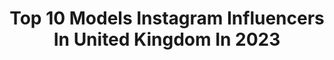 ---
title: Top 10 Models Instagram Influencers In United Kingdom In 2023
description: >-
  Find top models Instagram influencers in United Kingdom in 2023. Most popular hashtags: #savagexgang #savagefenty #gifted.
platform: Instagram
hits: 1565
text_top: Discover the top-rated Instagram influencers on inBeat.
text_bottom: Our search engine aggregates 1565 Instagram influencers like this in United Kingdom for you to collaborate.
profiles:
  - username: "i.am.chanice"
    fullname: >-
      I Am Chanice
    bio: >-
      Content Creator | Model | Hair Stylist | Makeup Artist 🇬🇧 London, UK ✉️ Email for PR/Collabs i.am.chanice1@gmail.com
    location: "United Kingdom"
    followers: 37872
    engagement: 545
    commentsToLikes: 0.049951
    id: ck6u5qez8b4pa0j71cg1x0l13
    verified: false
    hashtags: "#blackhaircare, #lacefront, #congolaise, #rdcongo"
  - username: "bigdealkhaleel"
    fullname: >-
      KHALEEL AQRABAWI
    bio: >-
      • Content Creator | Model | Certified PT • Fashion, Lifestyle, & Training Vlogs • JO | LDN 📍 • Ads/Collabs: me@bigdealkhaleel.com ✉️
    location: "United Kingdom"
    followers: 411372
    engagement: 489
    commentsToLikes: 0.006245
    id: ck15pila2y2eh0i19cq0j0gcx
    verified: false
    hashtags: "#mashallah, #outfitoftheday"
  - username: "eemmahallberg"
    fullname: >-
      EMMA HALLBERG
    bio: >-
      23 YO | MODEL | SWEDE 🇸🇪 DM or email me for collaborations/promo 📥 Email: emmaha@telia.com TikTok: eemmahallberg (605k+)
    location: "United Kingdom"
    followers: 613534
    engagement: 534
    commentsToLikes: 0.006041
    id: ck5bvc8q3jdr40i111tymf1vg
    verified: false
    hashtags: "#missyempire, #missygirl"
  - username: "korisampson"
    fullname: >-
      Kori Sampson
    bio: >-
      Fitness Coach | Model | TV | Hybrid Athlete @fomomodels Ambassador: @centrepointuk Inspiring people to @wakeupnmove mind & body
    location: "United Kingdom"
    followers: 820133
    engagement: 261
    commentsToLikes: 0.004413
    id: ck6too5orf5g60j71csqy520b
    verified: false
    hashtags: "#themenu, #ad, #spacejamxsiksilk"
  - username: "priscillaanyabu_"
    fullname: >-
      PRISCILLA - CILLA PURPLE
    bio: >-
      Presenter | Model TV: MTV | ITV 1/3 @nailingitpodcast 📧: Contactpriscillaa@gmail.com or Toni@connectingtheculture.co.uk 🇬🇧🇺🇬
    location: "United Kingdom"
    followers: 175583
    engagement: 251
    commentsToLikes: 0.015576
    id: ck8sxcffxgvu80j78n6tbbwya
    verified: false
    hashtags: "#holygrails, #findtheones, #bootsuk, #loveisland"
  - username: "hollymayland"
    fullname: >-
      Holly Mayland
    bio: >-
      Content creator & model 🎙: @tellusmore_pod enquiries : contact@hollymayland.com YouTube + tiktok :
    location: "United Kingdom"
    followers: 40270
    engagement: 312
    commentsToLikes: 0.024304
    id: ckprgripp8gke0j23kghwcdpi
    verified: false
    hashtags: "#getdressedwithme, #pinterestaesthetic, #fashioninspo, #winteraesthetic"
  - username: "jadewakeling"
    fullname: >-
      Jade Wakeling
    bio: >-
      🎙️Podcast host- @diamondinthepluspodcast 📹 Freelance business- @jandmlens 📷Model- @gingersnapmodels @sandrareynoldsagency
    location: "United Kingdom"
    followers: 141940
    engagement: 192
    commentsToLikes: 0.044970
    id: cl4kz44sksx3e0i23asx4v02g
    verified: false
    hashtags: "#savagefenty, #gifted, #savagexgang, #savagepartner"
  - username: "thegeorgiaedit"
    fullname: >-
      G E O R G I A | J O N E S
    bio: >-
      Georgia Jones Model / Mummy / Presenter ❤ MGMT: @matchstickgroup MODEL: @motmodels
    location: "United Kingdom"
    followers: 195989
    engagement: 151
    commentsToLikes: 0.058140
    id: ck0uekjdelhhn0i190h5fh4ly
    verified: true
    hashtags: "#wellnesspioneers, #ad, #aveenofacethewinter, #reasontoridgeview"
  - username: "digby_edgley"
    fullname: >-
      Digby Edgley
    bio: >-
      Enquiries: jake@alphatalentgroup.co.uk @alphatalent Model agencies: 🇿🇦 @pulsemodelscpt 🇩🇪 @pma_models Portfolio ⬇️
    location: "United Kingdom"
    followers: 160319
    engagement: 118
    commentsToLikes: 0.041415
    id: ck13c6h4zyuow0i194tv1krr7
    verified: true
    hashtags: "#fyp, #mensfashion, #reels, #explorepage"
  - username: "saffyneedham"
    fullname: >-
      SAPPHIRESAYS 🍒
    bio: >-
      Brighton, UK Photographer 📸 @snapsbysaf Model bookings: @valkyriemodels leah@valkyriemodels.co.uk Collabs 💌 sapphiresaystv@gmail.com
    location: "United Kingdom"
    followers: 10017
    engagement: 119
    commentsToLikes: 0.033303
    id: ckxv7u0d2d4c20j238cw18ezd
    verified: false
    hashtags: "#savagexfenty, #savagexgang, #savagefenty, #savagexambassador"
---